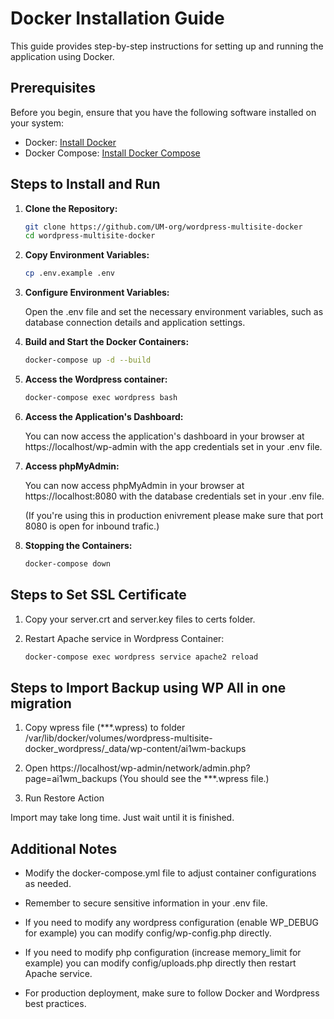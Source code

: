 # Docker Installation Guide

This guide provides step-by-step instructions for setting up and running the application using Docker.

## Prerequisites

Before you begin, ensure that you have the following software installed on your system:

- Docker: [Install Docker](https://docs.docker.com/get-docker/)
- Docker Compose: [Install Docker Compose](https://docs.docker.com/compose/install/)

## Steps to Install and Run

1. **Clone the Repository:**

   ```bash
   git clone https://github.com/UM-org/wordpress-multisite-docker
   cd wordpress-multisite-docker

2. **Copy Environment Variables:**
   
   ```bash
   cp .env.example .env
   ```

3. **Configure Environment Variables:**
   
   Open the .env file and set the necessary environment variables, such as database connection details and application settings.

4. **Build and Start the Docker Containers:**
   
   ```bash
   docker-compose up -d --build
   ```

5. **Access the Wordpress container:**
   
   ```bash
   docker-compose exec wordpress bash
   ```
   
6. **Access the Application's Dashboard:**
   
   You can now access the application's dashboard in your browser at https://localhost/wp-admin with the app credentials set in your .env file.

7. **Access phpMyAdmin:**
   
   You can now access phpMyAdmin in your browser at https://localhost:8080 with the database credentials set in your .env file.

   (If you're using this in production enivrement please make sure that port 8080 is open for inbound trafic.)  

8. **Stopping the Containers:**
   
   ```bash
   docker-compose down
   ```

## Steps to Set SSL Certificate

1. Copy your server.crt and server.key files to certs folder.

2. Restart Apache service in Wordpress Container:
   
    ```bash
   docker-compose exec wordpress service apache2 reload 
   ```

## Steps to Import Backup using WP All in one migration

1. Copy wpress file (***.wpress) to folder /var/lib/docker/volumes/wordpress-multisite-docker_wordpress/_data/wp-content/ai1wm-backups

2. Open https://localhost/wp-admin/network/admin.php?page=ai1wm_backups (You should see the ***.wpress file.)

3. Run Restore Action

Import may take long time. Just wait until it is finished.

## Additional Notes

- Modify the docker-compose.yml file to adjust container configurations as needed.
- Remember to secure sensitive information in your .env file.
- If you need to modify any wordpress configuration (enable WP_DEBUG for example) you can modify config/wp-config.php directly.
- If you need to modify php configuration (increase memory_limit for example) you can modify config/uploads.php directly then restart Apache service.
  
- For production deployment, make sure to follow Docker and Wordpress best practices.